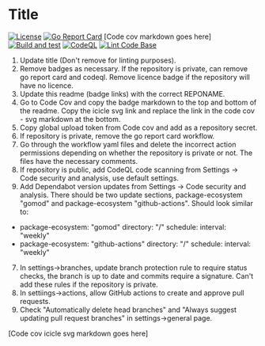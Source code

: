 # Title

[![License](https://img.shields.io/github/license/andrew-field/REPONAME)](./LICENSE)
[![Go Report Card](https://goreportcard.com/badge/github.com/andrew-field/REPONAME)](https://goreportcard.com/report/github.com/andrew-field/REPONAME)
[Code cov markdown goes here]
[![Build and test](https://github.com/andrew-field/REPONAME/actions/workflows/build-test.yml/badge.svg)](https://github.com/andrew-field/REPONAME/actions/workflows/build-test.yml)
[![CodeQL](https://github.com/andrew-field/REPONAME/actions/workflows/github-code-scanning/codeql/badge.svg)](https://github.com/andrew-field/REPONAME/actions/workflows/github-code-scanning/codeql)
[![Lint Code Base](https://github.com/andrew-field/REPONAME/actions/workflows/linter.yml/badge.svg)](https://github.com/andrew-field/REPONAME/actions/workflows/linter.yml)

1. Update title (Don't remove for linting purposes).
2. Remove badges as necessary. If the repository is private, can remove go report card and codeql. Remove licence badge if the repository will have no licence.
3. Update this readme (badge links) with the correct REPONAME.
4. Go to Code Cov and copy the badge markdown to the top and bottom of the readme. Copy the icicle svg link and replace the link in the code cov - svg markdown at the bottom.
5. Copy global upload token from Code cov and add as a repository secret.
6. If repository is private, remove the go report card workflow.
7. Go through the workflow yaml files and delete the incorrect action permissions depending on whether the repository is private or not. The files have the necessary comments.
8. If repository is public, add CodeQL code scanning from Settings -> Code security and analysis, use default settings.
9. Add Dependabot version updates from Settings -> Code security and analysis. There should be two update sections, package-ecosystem "gomod" and package-ecosystem "github-actions". Should look similar to:
- package-ecosystem: "gomod"
  directory: "/"
  schedule:
    interval: "weekly"
- package-ecosystem: "github-actions"
  directory: "/"
  schedule:
    interval: "weekly"
7. In settings->branches, update branch protection rule to require status checks, the branch is up to date and commits require a signature. Can't add these rules if the repository is private.
8. In settiings->actions, allow GitHub actions to create and approve pull requests.
9. Check "Automatically delete head branches" and "Always suggest updating pull request branches" in settings->general page.

[Code cov icicle svg markdown goes here]
